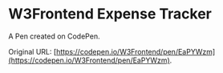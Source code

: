 # W3Frontend Expense Tracker

A Pen created on CodePen.

Original URL: [https://codepen.io/W3Frontend/pen/EaPYWzm](https://codepen.io/W3Frontend/pen/EaPYWzm).

